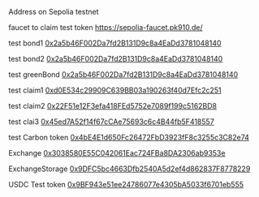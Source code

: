 Address on Sepolia testnet

faucet to claim test token
https://sepolia-faucet.pk910.de/


test bond1
[0x2a5b46F002Da7fd2B131D9c8a4EaDd3781048140](https://sepolia.etherscan.io/address/0x2a5b46F002Da7fd2B131D9c8a4EaDd3781048140)

test bond2
[0x2a5b46F002Da7fd2B131D9c8a4EaDd3781048140](https://sepolia.etherscan.io/address/0x0A4f1F695F10de42311335119B3DfB41a7a39ff6)

test greenBond
[0x2a5b46F002Da7fd2B131D9c8a4EaDd3781048140](https://sepolia.etherscan.io/address/0x6F056897141aDD1367d94EA17228296E714FF369)


test claim1
[0xd0E534c29909C639BB03a190263f40d7Efc2c251](https://sepolia.etherscan.io/address/0xd0E534c29909C639BB03a190263f40d7Efc2c251)

test claim2
[0x22F51e12F3efa418FEd5752e7089f199c5162BD8](https://sepolia.etherscan.io/address/0x22F51e12F3efa418FEd5752e7089f199c5162BD8)

test clai3
[0x45ed7A52f14f67cCAe75693c6c4B44fb5F418557](https://sepolia.etherscan.io/address/0x45ed7A52f14f67cCAe75693c6c4B44fb5F418557)


test Carbon token
[0x4bE4E1d650Fc26472FbD3923fF8c3255c3C82e74](https://sepolia.etherscan.io/address/0x4bE4E1d650Fc26472FbD3923fF8c3255c3C82e74)


 Exchange [0x3038580E55C042061Eac724FBa8DA2306ab9353e](https://sepolia.etherscan.io/address/0x3038580E55C042061Eac724FBa8DA2306ab9353e)
 
 
 ExchangeStorage [0x9DFC5bc4663Dfb2540A5d2ef4d862837F8778229](https://sepolia.etherscan.io/address/0x9DFC5bc4663Dfb2540A5d2ef4d862837F8778229)


 USDC Test token [0x9BF943e51ee24786077e4305bA5033f6701eb555](https://sepolia.etherscan.io/address/0x9BF943e51ee24786077e4305bA5033f6701eb555)


